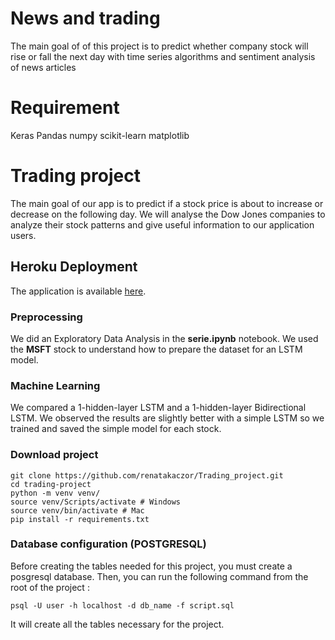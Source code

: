 # News and trading
The main goal of of this project is to predict whether company stock will rise or fall the next day with time series algorithms and sentiment analysis of news articles

# Requirement
Keras
Pandas
numpy
scikit-learn
matplotlib

# Trading project

The main goal of our app is to predict if a stock price is about to increase or decrease on the following day. We will analyse the Dow Jones companies to analyze their stock patterns and give useful information to our application users. 

## Heroku Deployment

The application is available [here](https://trading-app-simplon.herokuapp.com/). 

### Preprocessing

We did an Exploratory Data Analysis in the **serie.ipynb** notebook.
We used the **MSFT** stock to understand how to prepare the dataset for an LSTM model.

### Machine Learning

We compared a 1-hidden-layer LSTM and a 1-hidden-layer Bidirectional LSTM. We observed the results are slightly better with a simple LSTM so we trained and saved the simple model for each stock.


### Download project

```shell
git clone https://github.com/renatakaczor/Trading_project.git
cd trading-project
python -m venv venv/
source venv/Scripts/activate # Windows
source venv/bin/activate # Mac
pip install -r requirements.txt
```

### Database configuration (POSTGRESQL)
 
Before creating the tables needed for this project, you must create a posgresql database. Then, you can run the following command from the root of the project : 

```shell
psql -U user -h localhost -d db_name -f script.sql
```

It will create all the tables necessary for the project.

